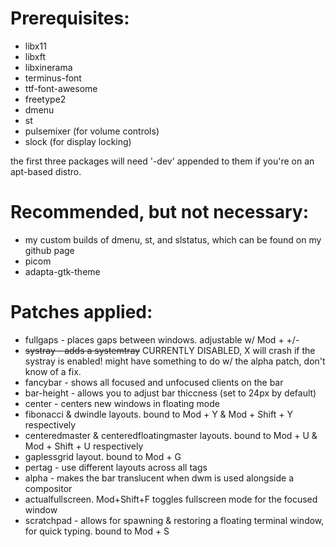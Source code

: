 # Prerequisites:
* libx11
* libxft
* libxinerama
* terminus-font
* ttf-font-awesome
* freetype2
* dmenu
* st
* pulsemixer (for volume controls)
* slock (for display locking)

the first three packages will need '-dev' appended to them if you're on an apt-based distro.

# Recommended, but not necessary:
* my custom builds of dmenu, st, and slstatus, which can be found on my github page
* picom
* adapta-gtk-theme

# Patches applied:
* fullgaps - places gaps between windows. adjustable w/ Mod + +/-
* ~~systray - adds a systemtray~~ CURRENTLY DISABLED, X will crash if the systray is enabled! might have something to do w/ the alpha patch, don't know of a fix.
* fancybar - shows all focused and unfocused clients on the bar
* bar-height - allows you to adjust bar thiccness (set to 24px by default) 
* center - centers new windows in floating mode
* fibonacci & dwindle layouts. bound to Mod + Y & Mod + Shift + Y respectively
* centeredmaster & centeredfloatingmaster layouts. bound to Mod + U & Mod + Shift + U respectively 
* gaplessgrid layout. bound to  Mod + G
* pertag - use different layouts across all tags
* alpha - makes the bar translucent when dwm is used alongside a compositor
* actualfullscreen. Mod+Shift+F toggles fullscreen mode for the focused window
* scratchpad - allows for spawning & restoring a floating terminal window, for quick typing. bound to Mod + S
